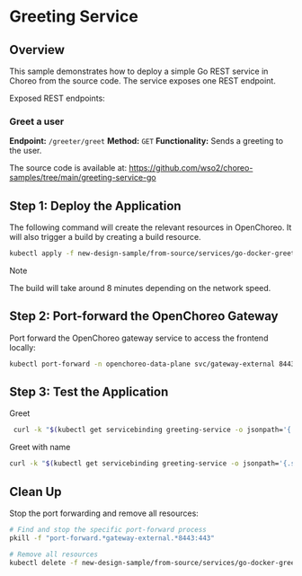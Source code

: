 # Greeting Service

## Overview

This sample demonstrates how to deploy a simple Go REST service in Choreo from the source code.
The service exposes one REST endpoint.

Exposed REST endpoints:

### Greet a user

**Endpoint:** `/greeter/greet`
**Method:** `GET`
**Functionality:** Sends a greeting to the user.

The source code is available at:
https://github.com/wso2/choreo-samples/tree/main/greeting-service-go

## Step 1: Deploy the Application

The following command will create the relevant resources in OpenChoreo. It will also trigger a build by creating a build resource.

```bash
kubectl apply -f new-design-sample/from-source/services/go-docker-greeter/greeter-service.yaml
```

> [!NOTE]
> The build will take around 8 minutes depending on the network speed.

## Step 2: Port-forward the OpenChoreo Gateway

Port forward the OpenChoreo gateway service to access the frontend locally:

```bash
kubectl port-forward -n openchoreo-data-plane svc/gateway-external 8443:443 &
```

## Step 3: Test the Application

   Greet
   ```bash
    curl -k "$(kubectl get servicebinding greeting-service -o jsonpath='{.status.endpoints[0].public.uri}')/greet"
   ```

   Greet with name
   ```bash
   curl -k "$(kubectl get servicebinding greeting-service -o jsonpath='{.status.endpoints[0].public.uri}')/greet?name=Alice"
   ```

## Clean Up

Stop the port forwarding and remove all resources:

```bash
# Find and stop the specific port-forward process
pkill -f "port-forward.*gateway-external.*8443:443"

# Remove all resources
kubectl delete -f new-design-sample/from-source/services/go-docker-greeter/greeter-service.yaml
```
